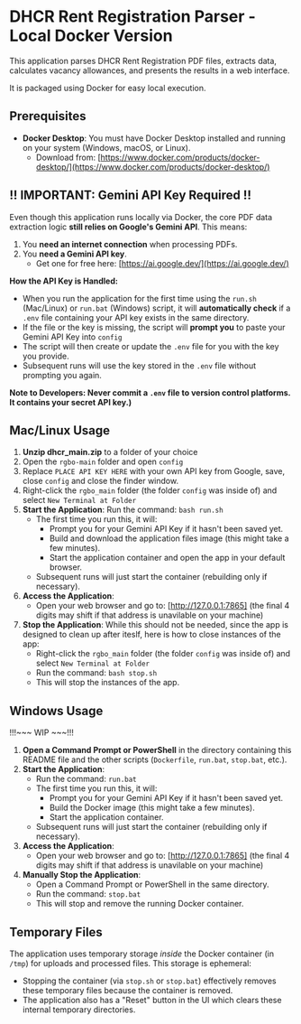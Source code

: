 # DHCR Rent Registration Parser - Local Docker Version

This application parses DHCR Rent Registration PDF files, extracts data, calculates vacancy allowances, and presents the results in a web interface.

It is packaged using Docker for easy local execution.

## Prerequisites

*   **Docker Desktop**: You must have Docker Desktop installed and running on your system (Windows, macOS, or Linux).
    *   Download from: [https://www.docker.com/products/docker-desktop/](https://www.docker.com/products/docker-desktop/)

## !! IMPORTANT: Gemini API Key Required !!

Even though this application runs locally via Docker, the core PDF data extraction logic **still relies on Google's Gemini API**. This means:

1.  You **need an internet connection** when processing PDFs.
2.  You **need a Gemini API key**.
    *   Get one for free here: [https://ai.google.dev/](https://ai.google.dev/)

**How the API Key is Handled:**

*   When you run the application for the first time using the `run.sh` (Mac/Linux) or `run.bat` (Windows) script, it will **automatically check** if a `.env` file containing your API key exists in the same directory.
*   If the file or the key is missing, the script will **prompt you** to paste your Gemini API Key into `config`
*   The script will then create or update the `.env` file for you with the key you provide.
*   Subsequent runs will use the key stored in the `.env` file without prompting you again.

**Note to Developers: Never commit a `.env` file to version control platforms. It contains your secret API key.)**

## Mac/Linux Usage

1.  **Unzip dhcr_main.zip** to a folder of your choice
2. Open the `rgbo-main` folder and open `config`
3. Replace `PLACE API KEY HERE` with your own API key from Google, save, close `config` and close the finder window.
4. Right-click the `rgbo_main` folder (the folder `config` was inside of) and select `New Terminal at Folder`
5.  **Start the Application**: Run the command: `bash run.sh`
    *   The first time you run this, it will:
        *   Prompt you for your Gemini API Key if it hasn't been saved yet.
        *   Build and download the application files image (this might take a few minutes).
        *   Start the application container and open the app in your default browser.
    *   Subsequent runs will just start the container (rebuilding only if necessary).
4.  **Access the Application**:
    *   Open your web browser and go to: [http://127.0.0.1:7865] (the final 4 digits may shift if that address is unavilable on your machine)
5.  **Stop the Application**:
    While this should not be needed, since the app is designed to clean up after iteslf, here is how to close instances of the app:
    *   Right-click the `rgbo_main` folder (the folder `config` was inside of) and select `New Terminal at Folder`
    *   Run the command: `bash stop.sh`
    *   This will stop the instances of the app.

## Windows Usage



!!!~~~ WIP ~~~!!!
1.  **Open a Command Prompt or PowerShell** in the directory containing this README file and the other scripts (`Dockerfile`, `run.bat`, `stop.bat`, etc.).
2.  **Start the Application**:
    *   Run the command: `run.bat`
    *   The first time you run this, it will:
        *   Prompt you for your Gemini API Key if it hasn't been saved yet.
        *   Build the Docker image (this might take a few minutes).
        *   Start the application container.
    *   Subsequent runs will just start the container (rebuilding only if necessary).
3.  **Access the Application**:
    *   Open your web browser and go to: [http://127.0.0.1:7865] (the final 4 digits may shift if that address is unavilable on your machine)
4.  **Manually Stop the Application**:
    *   Open a Command Prompt or PowerShell in the same directory.
    *   Run the command: `stop.bat`
    *   This will stop and remove the running Docker container.

## Temporary Files

The application uses temporary storage *inside* the Docker container (in `/tmp`) for uploads and processed files. This storage is ephemeral:

*   Stopping the container (via `stop.sh` or `stop.bat`) effectively removes these temporary files because the container is removed.
*   The application also has a "Reset" button in the UI which clears these internal temporary directories. 
